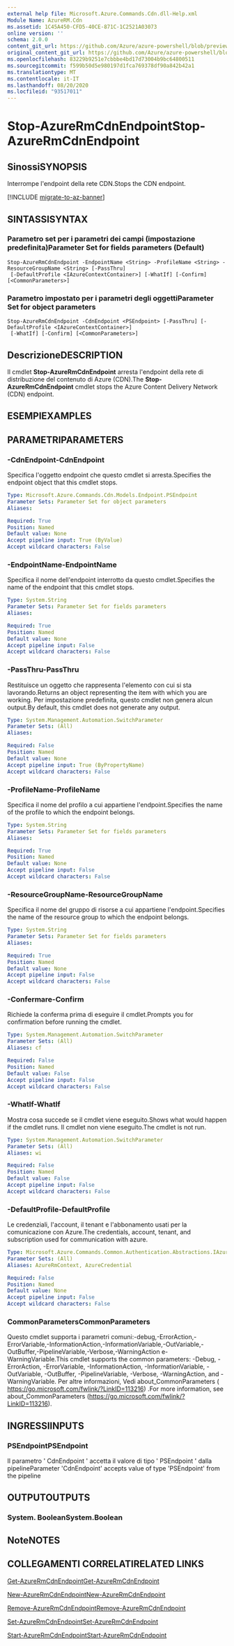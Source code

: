 ```yaml
---
external help file: Microsoft.Azure.Commands.Cdn.dll-Help.xml
Module Name: AzureRM.Cdn
ms.assetid: 1C45A450-CFD5-40CE-871C-1C2521A03073
online version: ''
schema: 2.0.0
content_git_url: https://github.com/Azure/azure-powershell/blob/preview/src/ResourceManager/Cdn/Commands.Cdn/help/Stop-AzureRmCdnEndpoint.md
original_content_git_url: https://github.com/Azure/azure-powershell/blob/preview/src/ResourceManager/Cdn/Commands.Cdn/help/Stop-AzureRmCdnEndpoint.md
ms.openlocfilehash: 83229b9251e7cbbbe4bd17d73004b9bc64800511
ms.sourcegitcommit: f599b50d5e980197d1fca769378df90a842b42a1
ms.translationtype: MT
ms.contentlocale: it-IT
ms.lasthandoff: 08/20/2020
ms.locfileid: "93517011"
---
```

# <span data-ttu-id="b9a6a-101">Stop-AzureRmCdnEndpoint</span><span class="sxs-lookup"><span data-stu-id="b9a6a-101">Stop-AzureRmCdnEndpoint</span></span>

## <span data-ttu-id="b9a6a-102">Sinossi</span><span class="sxs-lookup"><span data-stu-id="b9a6a-102">SYNOPSIS</span></span>
<span data-ttu-id="b9a6a-103">Interrompe l'endpoint della rete CDN.</span><span class="sxs-lookup"><span data-stu-id="b9a6a-103">Stops the CDN endpoint.</span></span>

[!INCLUDE [migrate-to-az-banner](../../includes/migrate-to-az-banner.md)]

## <span data-ttu-id="b9a6a-104">SINTASSI</span><span class="sxs-lookup"><span data-stu-id="b9a6a-104">SYNTAX</span></span>

### <span data-ttu-id="b9a6a-105">Parametro set per i parametri dei campi (impostazione predefinita)</span><span class="sxs-lookup"><span data-stu-id="b9a6a-105">Parameter Set for fields parameters (Default)</span></span>
```
Stop-AzureRmCdnEndpoint -EndpointName <String> -ProfileName <String> -ResourceGroupName <String> [-PassThru]
 [-DefaultProfile <IAzureContextContainer>] [-WhatIf] [-Confirm] [<CommonParameters>]
```

### <span data-ttu-id="b9a6a-106">Parametro impostato per i parametri degli oggetti</span><span class="sxs-lookup"><span data-stu-id="b9a6a-106">Parameter Set for object parameters</span></span>
```
Stop-AzureRmCdnEndpoint -CdnEndpoint <PSEndpoint> [-PassThru] [-DefaultProfile <IAzureContextContainer>]
 [-WhatIf] [-Confirm] [<CommonParameters>]
```

## <span data-ttu-id="b9a6a-107">Descrizione</span><span class="sxs-lookup"><span data-stu-id="b9a6a-107">DESCRIPTION</span></span>
<span data-ttu-id="b9a6a-108">Il cmdlet **Stop-AzureRmCdnEndpoint** arresta l'endpoint della rete di distribuzione del contenuto di Azure (CDN).</span><span class="sxs-lookup"><span data-stu-id="b9a6a-108">The **Stop-AzureRmCdnEndpoint** cmdlet stops the Azure Content Delivery Network (CDN) endpoint.</span></span>

## <span data-ttu-id="b9a6a-109">ESEMPI</span><span class="sxs-lookup"><span data-stu-id="b9a6a-109">EXAMPLES</span></span>

## <span data-ttu-id="b9a6a-110">PARAMETRI</span><span class="sxs-lookup"><span data-stu-id="b9a6a-110">PARAMETERS</span></span>

### <span data-ttu-id="b9a6a-111">-CdnEndpoint</span><span class="sxs-lookup"><span data-stu-id="b9a6a-111">-CdnEndpoint</span></span>
<span data-ttu-id="b9a6a-112">Specifica l'oggetto endpoint che questo cmdlet si arresta.</span><span class="sxs-lookup"><span data-stu-id="b9a6a-112">Specifies the endpoint object that this cmdlet stops.</span></span>

```yaml
Type: Microsoft.Azure.Commands.Cdn.Models.Endpoint.PSEndpoint
Parameter Sets: Parameter Set for object parameters
Aliases: 

Required: True
Position: Named
Default value: None
Accept pipeline input: True (ByValue)
Accept wildcard characters: False
```

### <span data-ttu-id="b9a6a-113">-EndpointName</span><span class="sxs-lookup"><span data-stu-id="b9a6a-113">-EndpointName</span></span>
<span data-ttu-id="b9a6a-114">Specifica il nome dell'endpoint interrotto da questo cmdlet.</span><span class="sxs-lookup"><span data-stu-id="b9a6a-114">Specifies the name of the endpoint that this cmdlet stops.</span></span>

```yaml
Type: System.String
Parameter Sets: Parameter Set for fields parameters
Aliases: 

Required: True
Position: Named
Default value: None
Accept pipeline input: False
Accept wildcard characters: False
```

### <span data-ttu-id="b9a6a-115">-PassThru</span><span class="sxs-lookup"><span data-stu-id="b9a6a-115">-PassThru</span></span>
<span data-ttu-id="b9a6a-116">Restituisce un oggetto che rappresenta l'elemento con cui si sta lavorando.</span><span class="sxs-lookup"><span data-stu-id="b9a6a-116">Returns an object representing the item with which you are working.</span></span>
<span data-ttu-id="b9a6a-117">Per impostazione predefinita, questo cmdlet non genera alcun output.</span><span class="sxs-lookup"><span data-stu-id="b9a6a-117">By default, this cmdlet does not generate any output.</span></span>

```yaml
Type: System.Management.Automation.SwitchParameter
Parameter Sets: (All)
Aliases: 

Required: False
Position: Named
Default value: None
Accept pipeline input: True (ByPropertyName)
Accept wildcard characters: False
```

### <span data-ttu-id="b9a6a-118">-ProfileName</span><span class="sxs-lookup"><span data-stu-id="b9a6a-118">-ProfileName</span></span>
<span data-ttu-id="b9a6a-119">Specifica il nome del profilo a cui appartiene l'endpoint.</span><span class="sxs-lookup"><span data-stu-id="b9a6a-119">Specifies the name of the profile to which the endpoint belongs.</span></span>

```yaml
Type: System.String
Parameter Sets: Parameter Set for fields parameters
Aliases: 

Required: True
Position: Named
Default value: None
Accept pipeline input: False
Accept wildcard characters: False
```

### <span data-ttu-id="b9a6a-120">-ResourceGroupName</span><span class="sxs-lookup"><span data-stu-id="b9a6a-120">-ResourceGroupName</span></span>
<span data-ttu-id="b9a6a-121">Specifica il nome del gruppo di risorse a cui appartiene l'endpoint.</span><span class="sxs-lookup"><span data-stu-id="b9a6a-121">Specifies the name of the resource group to which the endpoint belongs.</span></span>

```yaml
Type: System.String
Parameter Sets: Parameter Set for fields parameters
Aliases: 

Required: True
Position: Named
Default value: None
Accept pipeline input: False
Accept wildcard characters: False
```

### <span data-ttu-id="b9a6a-122">-Confermare</span><span class="sxs-lookup"><span data-stu-id="b9a6a-122">-Confirm</span></span>
<span data-ttu-id="b9a6a-123">Richiede la conferma prima di eseguire il cmdlet.</span><span class="sxs-lookup"><span data-stu-id="b9a6a-123">Prompts you for confirmation before running the cmdlet.</span></span>

```yaml
Type: System.Management.Automation.SwitchParameter
Parameter Sets: (All)
Aliases: cf

Required: False
Position: Named
Default value: False
Accept pipeline input: False
Accept wildcard characters: False
```

### <span data-ttu-id="b9a6a-124">-WhatIf</span><span class="sxs-lookup"><span data-stu-id="b9a6a-124">-WhatIf</span></span>
<span data-ttu-id="b9a6a-125">Mostra cosa succede se il cmdlet viene eseguito.</span><span class="sxs-lookup"><span data-stu-id="b9a6a-125">Shows what would happen if the cmdlet runs.</span></span>
<span data-ttu-id="b9a6a-126">Il cmdlet non viene eseguito.</span><span class="sxs-lookup"><span data-stu-id="b9a6a-126">The cmdlet is not run.</span></span>

```yaml
Type: System.Management.Automation.SwitchParameter
Parameter Sets: (All)
Aliases: wi

Required: False
Position: Named
Default value: False
Accept pipeline input: False
Accept wildcard characters: False
```

### <span data-ttu-id="b9a6a-127">-DefaultProfile</span><span class="sxs-lookup"><span data-stu-id="b9a6a-127">-DefaultProfile</span></span>
<span data-ttu-id="b9a6a-128">Le credenziali, l'account, il tenant e l'abbonamento usati per la comunicazione con Azure.</span><span class="sxs-lookup"><span data-stu-id="b9a6a-128">The credentials, account, tenant, and subscription used for communication with azure.</span></span>

```yaml
Type: Microsoft.Azure.Commands.Common.Authentication.Abstractions.IAzureContextContainer
Parameter Sets: (All)
Aliases: AzureRmContext, AzureCredential

Required: False
Position: Named
Default value: None
Accept pipeline input: False
Accept wildcard characters: False
```

### <span data-ttu-id="b9a6a-129">CommonParameters</span><span class="sxs-lookup"><span data-stu-id="b9a6a-129">CommonParameters</span></span>
<span data-ttu-id="b9a6a-130">Questo cmdlet supporta i parametri comuni:-debug,-ErrorAction,-ErrorVariable,-InformationAction,-InformationVariable,-OutVariable,-OutBuffer,-PipelineVariable,-Verbose,-WarningAction e-WarningVariable.</span><span class="sxs-lookup"><span data-stu-id="b9a6a-130">This cmdlet supports the common parameters: -Debug, -ErrorAction, -ErrorVariable, -InformationAction, -InformationVariable, -OutVariable, -OutBuffer, -PipelineVariable, -Verbose, -WarningAction, and -WarningVariable.</span></span> <span data-ttu-id="b9a6a-131">Per altre informazioni, Vedi about_CommonParameters ( https://go.microsoft.com/fwlink/?LinkID=113216) .</span><span class="sxs-lookup"><span data-stu-id="b9a6a-131">For more information, see about_CommonParameters (https://go.microsoft.com/fwlink/?LinkID=113216).</span></span>

## <span data-ttu-id="b9a6a-132">INGRESSI</span><span class="sxs-lookup"><span data-stu-id="b9a6a-132">INPUTS</span></span>

### <span data-ttu-id="b9a6a-133">PSEndpoint</span><span class="sxs-lookup"><span data-stu-id="b9a6a-133">PSEndpoint</span></span>
<span data-ttu-id="b9a6a-134">Il parametro ' CdnEndpoint ' accetta il valore di tipo ' PSEndpoint ' dalla pipeline</span><span class="sxs-lookup"><span data-stu-id="b9a6a-134">Parameter 'CdnEndpoint' accepts value of type 'PSEndpoint' from the pipeline</span></span>

## <span data-ttu-id="b9a6a-135">OUTPUT</span><span class="sxs-lookup"><span data-stu-id="b9a6a-135">OUTPUTS</span></span>

### <span data-ttu-id="b9a6a-136">System. Boolean</span><span class="sxs-lookup"><span data-stu-id="b9a6a-136">System.Boolean</span></span>

## <span data-ttu-id="b9a6a-137">Note</span><span class="sxs-lookup"><span data-stu-id="b9a6a-137">NOTES</span></span>

## <span data-ttu-id="b9a6a-138">COLLEGAMENTI CORRELATI</span><span class="sxs-lookup"><span data-stu-id="b9a6a-138">RELATED LINKS</span></span>

[<span data-ttu-id="b9a6a-139">Get-AzureRmCdnEndpoint</span><span class="sxs-lookup"><span data-stu-id="b9a6a-139">Get-AzureRmCdnEndpoint</span></span>](./Get-AzureRmCdnEndpoint.md)

[<span data-ttu-id="b9a6a-140">New-AzureRmCdnEndpoint</span><span class="sxs-lookup"><span data-stu-id="b9a6a-140">New-AzureRmCdnEndpoint</span></span>](./New-AzureRmCdnEndpoint.md)

[<span data-ttu-id="b9a6a-141">Remove-AzureRmCdnEndpoint</span><span class="sxs-lookup"><span data-stu-id="b9a6a-141">Remove-AzureRmCdnEndpoint</span></span>](./Remove-AzureRmCdnEndpoint.md)

[<span data-ttu-id="b9a6a-142">Set-AzureRmCdnEndpoint</span><span class="sxs-lookup"><span data-stu-id="b9a6a-142">Set-AzureRmCdnEndpoint</span></span>](./Set-AzureRmCdnEndpoint.md)

[<span data-ttu-id="b9a6a-143">Start-AzureRmCdnEndpoint</span><span class="sxs-lookup"><span data-stu-id="b9a6a-143">Start-AzureRmCdnEndpoint</span></span>](./Start-AzureRmCdnEndpoint.md)


